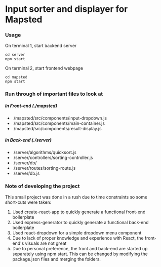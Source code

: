 # Input sorter and displayer for Mapsted

### Usage
On terminal 1, start backend server
```
cd server
npm start
```
On terminal 2, start frontend webpage
```
cd mapsted
npm start
```

### Run through of important files to look at

##### In Front-end (./mapsted)

- ./mapsted/src/components/input-dropdown.js
- ./mapsted/src/components/main-container.js
- ./mapsted/src/components/result-display.js

##### In Back-end (./server)

- ./server/algorithms/quicksort.js
- ./server/controllers/sorting-controller.js
- ./server/db/
- ./server/routes/sorting-route.js
- ./server/db.js

### Note of developing the project

This small project was done in a rush due to time constraints so some short-cuts were taken:

1. Used create-react-app to quickly generate a functional front-end boilerplate
2. Used express-generator to quickly generate a functional back-end boilerplate
3. Used react-dropdown for a simple dropdown menu component
4. Due to lack of proper knowledge and experience with React, the front-end's visuals are not great
5. Due to personal preference, the front and back-end are started up separately using npm start. This can be changed by modifying the package.json files and merging the folders.